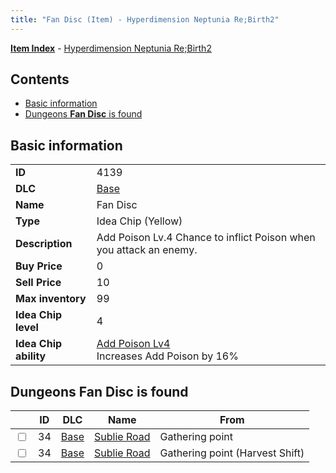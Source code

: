 ```yaml
---
title: "Fan Disc (Item) - Hyperdimension Neptunia Re;Birth2"
---
```


[**Item Index**](/neptunia/rb2/item/index.html) - [Hyperdimension Neptunia Re;Birth2](/neptunia/rb2)

## Contents

- [Basic information](#basic-information)
- [Dungeons **Fan Disc** is found](#dungeons-fan-disc-is-found)

## Basic information

|   |   |
| -- | -- |
| **ID** | 4139 |
| **DLC** | [Base](/neptunia/rb2/dlc/0-base.html) |
| **Name** | Fan Disc |
| **Type** | Idea Chip (Yellow) |
| **Description** | Add Poison Lv.4 Chance to inflict Poison when you attack an enemy. |
| **Buy Price** | 0 |
| **Sell Price** | 10 |
| **Max inventory** | 99 |
| **Idea Chip level** | 4 |
| **Idea Chip ability** | [Add Poison Lv4](/neptunia/rb2/ability/0-9538-add-poison-lv4.html)<br />Increases Add Poison by 16% |

## Dungeons **Fan Disc** is found

|    | ID | DLC | Name | From |
| -- | -- | --- | ---- | ---- |
| <input type="checkbox" id="rb2-dungeon-0-34" class="trackbox" /> | 34 | [Base](/neptunia/rb2/dlc/0-base.html) | [Sublie Road](/neptunia/rb2/dungeon/0-34-sublie-road.html) | Gathering point |
| <input type="checkbox" id="rb2-dungeon-0-34" class="trackbox" /> | 34 | [Base](/neptunia/rb2/dlc/0-base.html) | [Sublie Road](/neptunia/rb2/dungeon/0-34-sublie-road.html) | Gathering point (Harvest Shift) |